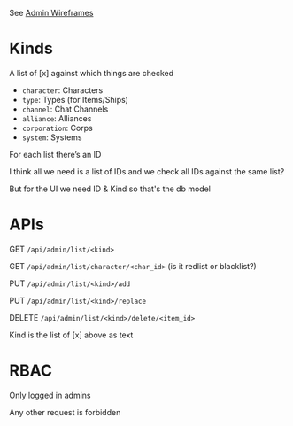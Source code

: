 See [Admin Wireframes](https://github.com/wgilpin/recruitment-ascee/blob/master/docs/Admin%20Wireframe.png)

# Kinds

A list of [x] against which things are checked

* `character`: Characters
* `type`: Types (for Items/Ships)
* `channel`: Chat Channels
* `alliance`: Alliances
* `corporation`: Corps
* `system`: Systems

For each list there’s an ID

I think all we need is a list of IDs and we check all IDs against the same list?

But for the UI we need ID & Kind so that's the db model

# APIs

GET    `/api/admin/list/<kind>`

GET    `/api/admin/list/character/<char_id>`  (is it redlist or blacklist?)

PUT    `/api/admin/list/<kind>/add`

PUT    `/api/admin/list/<kind>/replace`

DELETE `/api/admin/list/<kind>/delete/<item_id>`


Kind is the list of [x] above as text

# RBAC

Only logged in admins

Any other request is forbidden







